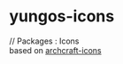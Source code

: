 # yungos-icons
 // Packages : Icons
 <br/>
 based on [archcraft-icons](http://github.com/archcraft-os/archcraft-icons)
